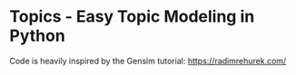 # Topics - Easy Topic Modeling in Python #

Code is heavily inspired by the Gensim tutorial: https://radimrehurek.com/
